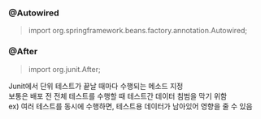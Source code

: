 



### @Autowired
> import org.springframework.beans.factory.annotation.Autowired;

### @After
> import org.junit.After;

Junit에서 단위 테스트가 끝날 때마다 수행되는 메소드 지정  
보통은 배포 전 전체 테스트를 수행할 때 테스트간 데이터 침범을 막기 위함  
ex) 여러 테스트를 동시에 수행하면, 테스트용 데이터가 남아있어 영향을 줄 수 있음  
<!--stackedit_data:
eyJoaXN0b3J5IjpbLTk5OTMwMTAzNF19
-->